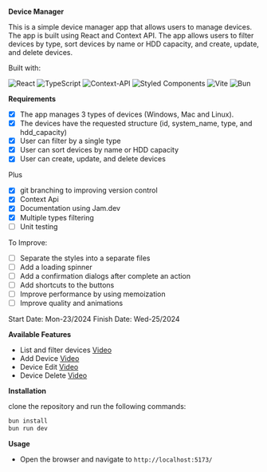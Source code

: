 **Device Manager**

This is a simple device manager app that allows users to manage devices. The app is built using React and Context API. The app allows users to filter devices by type, sort devices by name or HDD capacity, and create, update, and delete devices.

Built with:

![React](https://img.shields.io/badge/react-%2320232a.svg?style=for-the-badge&logo=react&logoColor=%2361DAFB)
![TypeScript](https://img.shields.io/badge/typescript-%23007ACC.svg?style=for-the-badge&logo=typescript&logoColor=white)
![Context-API](https://img.shields.io/badge/Context--Api-000000?style=for-the-badge&logo=react)
![Styled Components](https://img.shields.io/badge/styled--components-DB7093?style=for-the-badge&logo=styled-components&logoColor=white)
![Vite](https://img.shields.io/badge/vite-%23646CFF.svg?style=for-the-badge&logo=vite&logoColor=white)
![Bun](https://img.shields.io/badge/Bun-%23000000.svg?style=for-the-badge&logo=bun&logoColor=white)


**Requirements**

- [x] The app manages 3 types of devices (Windows, Mac and Linux).
- [x] The devices have the requested structure (id, system_name, type, and hdd_capacity)
- [x] User can filter by a single type
- [x] User can sort devices by name or HDD capacity 
- [x] User can create, update, and delete devices

Plus
- [x] git branching to improving version control
- [x] Context Api
- [x] Documentation using Jam.dev
- [x] Multiple types filtering
- [ ] Unit testing

To Improve:
- [ ] Separate the styles into a separate files
- [ ] Add a loading spinner
- [ ] Add a confirmation dialogs after complete an action
- [ ] Add shortcuts to the buttons
- [ ] Improve performance by using memoization
- [ ] Improve quality and animations

Start Date: Mon-23/2024
Finish Date: Wed-25/2024

**Available Features**

- List and filter devices [Video](https://jam.dev/c/dd015cf6-a86c-4050-8114-72de4a7d9be3)
- Add Device [Video](https://jam.dev/c/5e46d673-fc2a-4129-b92e-a854a855b8b7)
- Device Edit [Video](https://jam.dev/c/64a2903e-370c-43aa-a4be-a4b0b0f0b0b4)
- Device Delete [Video](https://jam.dev/c/4e23399b-f5c5-4d3a-ad00-39df05f49839)

**Installation**

clone the repository and run the following commands:

```bash
bun install
bun run dev
```

**Usage**

- Open the browser and navigate to `http://localhost:5173/`